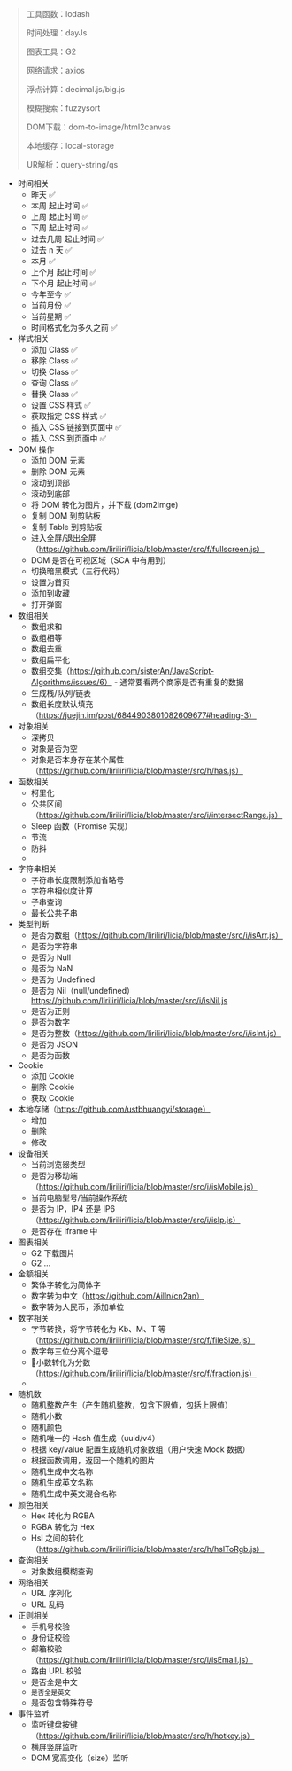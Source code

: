 > 工具函数：lodash
>
> 时间处理：dayJs
>
> 图表工具：G2
>
> 网络请求：axios
>
> 浮点计算：decimal.js/big.js
>
> 模糊搜索：fuzzysort
>
> DOM下载：dom-to-image/html2canvas
>
> 本地缓存：local-storage
>
> UR解析：query-string/qs



- 时间相关
  - 昨天 ✅
  - 本周 起止时间 ✅
  - 上周 起止时间 ✅
  - 下周 起止时间 ✅
  - 过去几周 起止时间 ✅
  - 过去 n 天 ✅
  - 本月 ✅
  - 上个月 起止时间 ✅
  - 下个月 起止时间 ✅
  - 今年至今 ✅
  - 当前月份 ✅
  - 当前星期 ✅ 
  - 时间格式化为多久之前 ✅ 
- 样式相关
  - 添加 Class  ✅ 
  - 移除 Class ✅ 
  - 切换 Class ✅  
  - 查询 Class ✅ 
  - 替换 Class ✅ 
  - 设置 CSS 样式 ✅ 
  - 获取指定 CSS 样式 ✅ 
  - 插入 CSS 链接到页面中 ✅ 
  - 插入 CSS 到页面中 ✅ 
- DOM 操作
  - 添加 DOM 元素
  - 删除 DOM 元素
  - 滚动到顶部
  - 滚动到底部
  - 将 DOM 转化为图片，并下载 (dom2imge)
  - 复制 DOM 到剪贴板
  - 复制 Table 到剪贴板
  - 进入全屏/退出全屏（https://github.com/liriliri/licia/blob/master/src/f/fullscreen.js）
  - DOM 是否在可视区域（SCA 中有用到）
  - 切换暗黑模式（三行代码）
  - 设置为首页
  - 添加到收藏
  - 打开弹窗
- 数组相关
  - 数组求和
  - 数组相等
  - 数组去重
  - 数组扁平化
  - 数组交集（https://github.com/sisterAn/JavaScript-Algorithms/issues/6） - 通常要看两个商家是否有重复的数据
  - 生成栈/队列/链表
  - 数组长度默认填充（https://juejin.im/post/6844903801082609677#heading-3）
- 对象相关
  - 深拷贝
  - 对象是否为空
  - 对象是否本身存在某个属性（https://github.com/liriliri/licia/blob/master/src/h/has.js）
- 函数相关
  - 柯里化
  - 公共区间（https://github.com/liriliri/licia/blob/master/src/i/intersectRange.js）
  - Sleep 函数（Promise 实现）
  - 节流
  - 防抖
  - 
- 字符串相关
  - 字符串长度限制添加省略号
  - 字符串相似度计算
  - 子串查询
  - 最长公共子串
- 类型判断
  - 是否为数组（https://github.com/liriliri/licia/blob/master/src/i/isArr.js）
  - 是否为字符串
  - 是否为 Null
  - 是否为 NaN
  - 是否为 Undefined
  - 是否为 Nil（null/undefined）https://github.com/liriliri/licia/blob/master/src/i/isNil.js
  - 是否为正则
  - 是否为数字
  - 是否为整数（https://github.com/liriliri/licia/blob/master/src/i/isInt.js）
  - 是否为 JSON
  - 是否为函数
- Cookie
  - 添加 Cookie
  - 删除 Cookie
  - 获取 Cookie
- 本地存储（https://github.com/ustbhuangyi/storage）
  - 增加
  - 删除
  - 修改
- 设备相关
  - 当前浏览器类型
  - 是否为移动端（https://github.com/liriliri/licia/blob/master/src/i/isMobile.js）
  - 当前电脑型号/当前操作系统
  - 是否为 IP，IP4 还是 IP6（https://github.com/liriliri/licia/blob/master/src/i/isIp.js）
  - 是否存在 iframe 中
- 图表相关
  - G2 下载图片
  - G2 ...
- 金额相关
  - 繁体字转化为简体字
  - 数字转为中文（https://github.com/Ailln/cn2an）
  - 数字转为人民币，添加单位
- 数字相关
  - 字节转换，将字节转化为 Kb、M、T 等（https://github.com/liriliri/licia/blob/master/src/f/fileSize.js）
  - 数字每三位分离个逗号
  - 小数转化为分数（https://github.com/liriliri/licia/blob/master/src/f/fraction.js）
  - 
- 随机数
  - 随机整数产生（产生随机整数，包含下限值，包括上限值）
  - 随机小数
  - 随机颜色
  - 随机唯一的 Hash 值生成（uuid/v4）
  - 根据 key/value 配置生成随机对象数组（用户快速 Mock 数据）
  - 根据函数调用，返回一个随机的图片
  - 随机生成中文名称
  - 随机生成英文名称
  - 随机生成中英文混合名称
- 颜色相关
  - Hex 转化为 RGBA
  - RGBA 转化为 Hex
  - Hsl 之间的转化（https://github.com/liriliri/licia/blob/master/src/h/hslToRgb.js）
- 查询相关
  - 对象数组模糊查询
- 网络相关
  - URL 序列化
  - URL 乱码
- 正则相关
  - 手机号校验
  - 身份证校验
  - 邮箱校验（https://github.com/liriliri/licia/blob/master/src/i/isEmail.js）
  - 路由 URL 校验
  - 是否全是中文
  - `是否全是英文`
  - 是否包含特殊符号
- 事件监听
  - 监听键盘按键（https://github.com/liriliri/licia/blob/master/src/h/hotkey.js）
  - 横屏竖屏监听
  - DOM 宽高变化（size）监听

